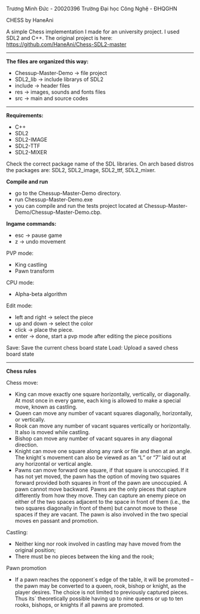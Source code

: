 Trương Minh Đức - 20020396
Trường Đại học Công Nghệ - ĐHQGHN

CHESS by HaneAni


A simple Chess implementation I made for an university project.
I used SDL2 and C++.
The original project is here: https://github.com/HaneAni/Chess-SDL2-master

-----------

**The files are organized this way:**

*	Chessup-Master-Demo -> file project
*	SDL2_lib -> include librarys of SDL2
*	include -> header files
*	res -> images, sounds and fonts files
*	src -> main and source codes

-----------

**Requirements:**
	
* C++
* SDL2
* SDL2-IMAGE
* SDL2-TTF
* SDL2-MIXER
 
Check the correct package name of the SDL libraries. On arch based distros the packages are: SDL2, SDL2_image, SDL2_ttf, SDL2_mixer.

**Compile and run**
	
* go to the Chessup-Master-Demo directory.
* run Chessup-Master-Demo.exe
* you can compile and run the tests project located at Chessup-Master-Demo/Chessup-Master-Demo.cbp.
	
**Ingame commands:**

* esc -> pause game
* z -> undo movement

PVP mode:
* King castling
* Pawn transform

CPU mode:
* Alpha-beta algorithm

Edit mode:
* left and right -> select the piece
* up and down -> select the color
* click -> place the piece.
* enter -> done, start a pvp mode after editing the piece positions
    
Save: Save the current chess board state
Load: Upload a saved chess board state

-----------

**Chess rules**

Chess move:
* King can move exactly one square horizontally, vertically, or diagonally. At most once in every game, each king is allowed to make a special move, known as castling.
* Queen can move any number of vacant squares diagonally, horizontally, or vertically.
* Rook can move any number of vacant squares vertically or horizontally. It also is moved while castling.
* Bishop can move any number of vacant squares in any diagonal direction.
* Knight can move one square along any rank or file and then at an angle. The knight´s movement can also be viewed as an “L” or “7″ laid out at any horizontal or vertical angle.
* Pawns can move forward one square, if that square is unoccupied. If it has not yet moved, the pawn has the option of moving two squares forward provided both squares in front of the pawn are unoccupied. A pawn cannot move backward. Pawns are the only pieces that capture differently from how they move. They can capture an enemy piece on either of the two spaces adjacent to the space in front of them (i.e., the two squares diagonally in front of them) but cannot move to these spaces if they are vacant. The pawn is also involved in the two special moves en passant and promotion.

Castling:
* Neither king nor rook involved in castling may have moved from the original position;
* There must be no pieces between the king and the rook;

Pawn promotion
* If a pawn reaches the opponent´s edge of the table, it will be promoted – the pawn may be converted to a queen, rook, bishop or knight, as the player desires. The choice is not limited to previously captured pieces. Thus its´ theoretically possible having up to nine queens or up to ten rooks, bishops, or knights if all pawns are promoted.

